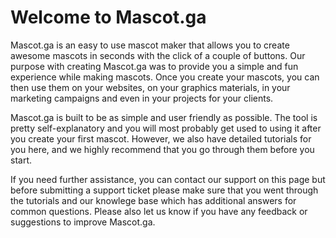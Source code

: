 Welcome to Mascot.ga
======
Mascot.ga is an easy to use mascot maker that allows you to create awesome mascots in seconds with the click of a couple of buttons. Our purpose with creating Mascot.ga was to provide you a simple and fun experience while making mascots. Once you create your mascots, you can then use them on your websites, on your graphics materials, in your marketing campaigns and even in your projects for your clients.

Mascot.ga is built to be as simple and user friendly as possible. The tool is pretty self-explanatory and you will most probably get used to using it after you create your first mascot. However, we also have detailed tutorials for you here, and we highly recommend that you go through them before you start.

If you need further assistance, you can contact our support on this page but before submitting a support ticket please make sure that you went through the tutorials and our knowlege base which has additional answers for common questions. Please also let us know if you have any feedback or suggestions to improve Mascot.ga.
